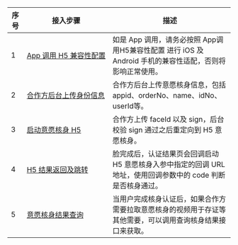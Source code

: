 
| 序号 | 接入步骤 | 描述 |
|---------|---------|---------|
| 1 | <nobr>[App 调用 H5 兼容性配置](https://cloud.tencent.com/document/product/1007/77304)   | 如是 App 调用，请务必按照 App调用H5兼容性配置 进行 iOS 及 Android 手机的兼容性适配，否则将影响正常使用。  | 
| 2|  <nobr>[合作方后台上传身份信息](https://cloud.tencent.com/document/product/1007/77305)|   合作方后台上传意愿核身信息，包括 appid、orderNo、name、idNo、userId等。 | 
| 3 | [启动意愿核身 H5](https://cloud.tencent.com/document/product/1007/77306)  | 合作方上传 faceId 以及 sign，后台校验 sign 通过之后重定向到 H5 意愿核身。  | 
| 4|  [H5 结果返回及跳转](https://cloud.tencent.com/document/product/1007/77308) |脸完成后，认证结果页会回调启动 H5 意愿核身入参中指定的回调 URL 地址，使用回调参数中的 code 判断是否核身通过。 | 
| 5|  [意愿核身结果查询](https://cloud.tencent.com/document/product/1007/77309)|  当用户完成核身认证后，如果合作方需要拉取意愿核身的视频用于存证等其他需要，可以调用查询核身结果接口来获取。 |

  
  
  
  
  
